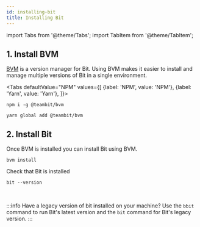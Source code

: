 ```yaml
---
id: installing-bit
title: Installing Bit
---
```


import Tabs from '@theme/Tabs';
import TabItem from '@theme/TabItem';

## 1. Install BVM

[BVM](/aspects/bvm) is a version manager for Bit.
Using BVM makes it easier to install and manage multiple versions of Bit in a single environment.

<Tabs
  defaultValue="NPM"
  values={[
    {label: 'NPM', value: 'NPM'},
    {label: 'Yarn', value: 'Yarn'},
  ]}>
  <TabItem value="NPM">

```shell
npm i -g @teambit/bvm
```

  </TabItem>
  <TabItem value="Yarn">

```shell
yarn global add @teambit/bvm
```

  </TabItem>
</Tabs>

## 2. Install Bit

Once BVM is installed you can install Bit using BVM.

```shell
bvm install
```

Check that Bit is installed

```shell
bit --version
```

<br />

:::info Have a legacy version of bit installed on your machine?
Use the `bbit` command to run Bit's latest version and the `bit` command for Bit's legacy version.
:::